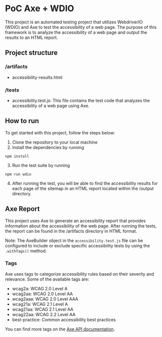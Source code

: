 # PoC Axe + WDIO

This project is an automated testing project that utilizes WebdriverIO (WDIO) and Axe to test the accessibility of a web page. The purpose of this framework is to analyze the accessibility of a web page and output the results to an HTML report.

## Project structure

### /artifacts
- accessibility-results.html 

### /tests
- accessibility.test.js: This file contains the test code that analyzes the accessibility of a web page using Axe.

## How to run
To get started with this project, follow the steps below:

1. Clone the repository to your local machine
2. Install the dependencies by running   
```
npm install
```
3. Run the test suite by running  
 ```
 npm run wdio
 ```
4.  After running the test, you will be able to find the accessibility results for each page of the sitemap in an HTML report located within the /output directory.

## Axe Report
This project uses Axe to generate an accessibility report that provides information about the accessibility of the web page. After running the tests, the report can be found in the /artifacts directory in HTML format.

Note: The AxeBuilder object in the ```accessibility.test.js``` file can be configured to include or exclude specific accessibility tests by using the ```.withTags()``` method.

### Tags

Axe uses tags to categorize accessibility rules based on their severity and relevance. Some of the available tags are:

- wcag2a: WCAG 2.0 Level A
- wcag2aa: WCAG 2.0 Level AA
- wcag2aaa: WCAG 2.0 Level AAA
- wcag21a: WCAG 2.1 Level A
- wcag21aa: WCAG 2.1 Level AA
- wcag22aa: WCAG 2.2 Level AA
- best-practice: Common accessibility best practices

You can find more tags on the [Axe API documentation](https://www.deque.com/axe/core-documentation/api-documentation).
